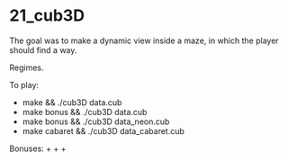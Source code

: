 # 21_cub3D

The goal was to make a dynamic view inside a maze, in which the player should find a way.

Regimes.

To play:
- make && ./cub3D data.cub
- make bonus && ./cub3D data.cub
- make bonus && ./cub3D data_neon.cub
- make cabaret && ./cub3D data_cabaret.cub

Bonuses:
+
+
+
